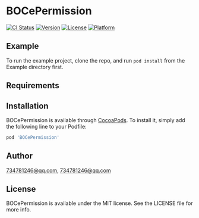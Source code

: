 # BOCePermission

[![CI Status](https://img.shields.io/travis/734781246@qq.com/BOCePermission.svg?style=flat)](https://travis-ci.org/734781246@qq.com/BOCePermission)
[![Version](https://img.shields.io/cocoapods/v/BOCePermission.svg?style=flat)](https://cocoapods.org/pods/BOCePermission)
[![License](https://img.shields.io/cocoapods/l/BOCePermission.svg?style=flat)](https://cocoapods.org/pods/BOCePermission)
[![Platform](https://img.shields.io/cocoapods/p/BOCePermission.svg?style=flat)](https://cocoapods.org/pods/BOCePermission)

## Example

To run the example project, clone the repo, and run `pod install` from the Example directory first.

## Requirements

## Installation

BOCePermission is available through [CocoaPods](https://cocoapods.org). To install
it, simply add the following line to your Podfile:

```ruby
pod 'BOCePermission'
```

## Author

734781246@qq.com, 734781246@qq.com

## License

BOCePermission is available under the MIT license. See the LICENSE file for more info.

